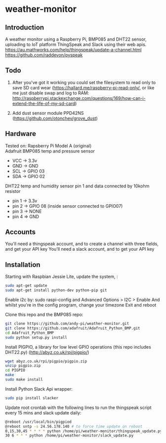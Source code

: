 # weather-monitor

## Introduction
A weather monitor using a Raspberry Pi, BMP085 and DHT22 sensor, uploading to IoT platform ThingSpeak and Slack using their web apis.
https://au.mathworks.com/help/thingspeak/update-a-channel.html
https://github.com/raddevon/pyspeak

## Todo
1. After you've got it working you could set the filesystem to read only to save SD card wear
(https://hallard.me/raspberry-pi-read-only/, or like me just disable swap and log to RAM:
http://raspberrypi.stackexchange.com/questions/169/how-can-i-extend-the-life-of-my-sd-card)

2. Add dust sensor module PPD42NS
(https://github.com/otonchev/grove_dust)

## Hardware
Tested on: Rapsberry Pi Model A (original)  
Adafruit BMP085 temp and pressure sensor

- VCC -> 3.3v
- GND -> GND
- SCL -> GPIO 03
- SDA -> GPIO 02

DHT22 temp and humidity sensor
pin 1 and data connected by 10kohm resistor

- pin 1 -> 3.3v
- pin 2 -> GPIO 08 (inside sensor connected to GPIO07)
- pin 3 -> NONE
- pin 4 => GND

## Accounts
You'll need a thingspeak account, and to create a channel with three fields, and get your API key
You'll need a slack account, and to get your API key

## Installation
Starting with Raspbian Jessie Lite, update the system, :

``` bash
sudo apt-get update
sudo apt-get install python-dev python-pip git
``` 

Enable i2c by: sudo raspi-config and Advanced Options > I2C > Enable
And whilst you're in the config program, change your timezone
Exit and reboot

Clone this repo and the BMP085 repo:
``` bash
git clone https://github.com/andy-pi/weather-monitor.git
git clone https://github.com/adafruit/Adafruit_Python_BMP.git
cd Adafruit_Python_BMP
sudo python setup.py install
```


Install PIGPIO, a library for low level GPIO operations (this repo includes DHT22.py)
(http://abyz.co.uk/rpi/pigpio/)
``` bash
wget abyz.co.uk/rpi/pigpio/pigpio.zip
unzip pigpio.zip
cd PIGPIO
make
sudo make install
```

Install Python Slack Api wrapper:
```bash
sudo pip install slacker
```

Update root crontab with the following lines to run the thingspeak script every 15 mins and slack update daily:
``` bash
@reboot /usr/local/bin/pigpiod
@reboot sntp -s 24.56.178.140 # to force time update on reboot
0,15,30,45 * * * * python /home/pi/weather-monitor/thingspeak_update.py # for logging add >> /home/pi/weather-monitor/log 2>&1
30 6 * * * python /home/pi/weather-monitor/slack_update.py
```
